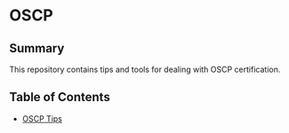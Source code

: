 # OSCP

## Summary

This repository contains tips and tools for dealing with OSCP certification.

## Table of Contents

* [OSCP Tips](https://github.com/ptsec/OSCE/blob/master/Get-The-Security-String.txt)
